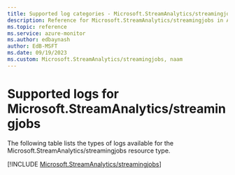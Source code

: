 ```yaml
---
title: Supported log categories - Microsoft.StreamAnalytics/streamingjobs
description: Reference for Microsoft.StreamAnalytics/streamingjobs in Azure Monitor Logs.
ms.topic: reference
ms.service: azure-monitor
ms.author: edbaynash
author: EdB-MSFT
ms.date: 09/19/2023
ms.custom: Microsoft.StreamAnalytics/streamingjobs, naam
---
```





# Supported logs for Microsoft.StreamAnalytics/streamingjobs  
The following table lists the types of logs available for the Microsoft.StreamAnalytics/streamingjobs resource type.
  
  
[!INCLUDE [Microsoft.StreamAnalytics/streamingjobs](./includes/Microsoft-StreamAnalytics-streamingjobs-logs-include.md)]
  
